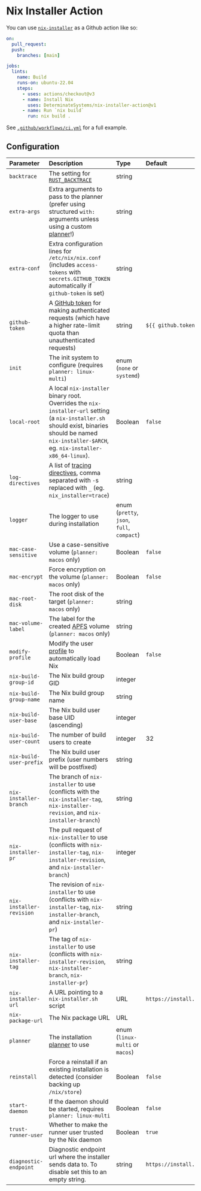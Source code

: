 # Nix Installer Action

You can use [`nix-installer`](https://github.com/DeterminateSystems/nix-installer) as a Github action like so:

```yaml
on:
  pull_request:
  push:
    branches: [main]

jobs:
  lints:
    name: Build
    runs-on: ubuntu-22.04
    steps:
      - uses: actions/checkout@v3
      - name: Install Nix
        uses: DeterminateSystems/nix-installer-action@v1
      - name: Run `nix build`
        run: nix build .
```

See [`.github/workflows/ci.yml`](.github/workflows/ci.yml) for a full example.

## Configuration

| Parameter                | Description                                                                                                                                                                                           | Type                                       | Default                                              |
| :----------------------- | :---------------------------------------------------------------------------------------------------------------------------------------------------------------------------------------------------- | :----------------------------------------- | :--------------------------------------------------- |
| `backtrace`              | The setting for [`RUST_BACKTRACE`][backtrace]                                                                                                                                                         | string                                     |                                                      |
| `extra-args`             | Extra arguments to pass to the planner (prefer using structured `with:` arguments unless using a custom [planner]!)                                                                                   | string                                     |                                                      |
| `extra-conf`             | Extra configuration lines for `/etc/nix/nix.conf` (includes `access-tokens` with `secrets.GITHUB_TOKEN` automatically if `github-token` is set)                                                       | string                                     |                                                      |
| `github-token`           | A [GitHub token] for making authenticated requests (which have a higher rate-limit quota than unauthenticated requests)                                                                               | string                                     | `${{ github.token }}`                                |
| `init`                   | The init system to configure (requires `planner: linux-multi`)                                                                                                                                        | enum (`none` or `systemd`)                 |                                                      |
| `local-root`             | A local `nix-installer` binary root. Overrides the `nix-installer-url` setting (a `nix-installer.sh` should exist, binaries should be named `nix-installer-$ARCH`, eg. `nix-installer-x86_64-linux`). | Boolean                                    | `false`                                              |
| `log-directives`         | A list of [tracing directives], comma separated with `-`s replaced with `_` (eg. `nix_installer=trace`)                                                                                               | string                                     |                                                      |
| `logger`                 | The logger to use during installation                                                                                                                                                                 | enum (`pretty`, `json`, `full`, `compact`) |                                                      |
| `mac-case-sensitive`     | Use a case-sensitive volume (`planner: macos` only)                                                                                                                                                   | Boolean                                    | `false`                                              |
| `mac-encrypt`            | Force encryption on the volume (`planner: macos` only)                                                                                                                                                | Boolean                                    | `false`                                              |
| `mac-root-disk`          | The root disk of the target (`planner: macos` only)                                                                                                                                                   | string                                     |                                                      |
| `mac-volume-label`       | The label for the created [APFS] volume (`planner: macos` only)                                                                                                                                       | string                                     |                                                      |
| `modify-profile`         | Modify the user [profile] to automatically load Nix                                                                                                                                                   | Boolean                                    | `false`                                              |
| `nix-build-group-id`     | The Nix build group GID                                                                                                                                                                               | integer                                    |                                                      |
| `nix-build-group-name`   | The Nix build group name                                                                                                                                                                              | string                                     |                                                      |
| `nix-build-user-base`    | The Nix build user base UID (ascending)                                                                                                                                                               | integer                                    |                                                      |
| `nix-build-user-count`   | The number of build users to create                                                                                                                                                                   | integer                                    | 32                                                   |
| `nix-build-user-prefix`  | The Nix build user prefix (user numbers will be postfixed)                                                                                                                                            | string                                     |                                                      |
| `nix-installer-branch`   | The branch of `nix-installer` to use (conflicts with the `nix-installer-tag`, `nix-installer-revision`, and `nix-installer-branch`)                                                                   | string                                     |                                                      |
| `nix-installer-pr`       | The pull request of `nix-installer` to use (conflicts with `nix-installer-tag`, `nix-installer-revision`, and `nix-installer-branch`)                                                                 | integer                                    |                                                      |
| `nix-installer-revision` | The revision of `nix-installer` to use (conflicts with `nix-installer-tag`, `nix-installer-branch`, and `nix-installer-pr`)                                                                           | string                                     |                                                      |
| `nix-installer-tag`      | The tag of `nix-installer` to use (conflicts with `nix-installer-revision`, `nix-installer-branch`, `nix-installer-pr`)                                                                               | string                                     |                                                      |
| `nix-installer-url`      | A URL pointing to a `nix-installer.sh` script                                                                                                                                                         | URL                                        | `https://install.determinate.systems/nix`            |
| `nix-package-url`        | The Nix package URL                                                                                                                                                                                   | URL                                        |                                                      |
| `planner`                | The installation [planner] to use                                                                                                                                                                     | enum (`linux-multi` or `macos`)            |                                                      |
| `reinstall`              | Force a reinstall if an existing installation is detected (consider backing up `/nix/store`)                                                                                                          | Boolean                                    | `false`                                              |
| `start-daemon`           | If the daemon should be started, requires `planner: linux-multi`                                                                                                                                      | Boolean                                    | `false`                                              |
| `trust-runner-user`      | Whether to make the runner user trusted by the Nix daemon                                                                                                                                             | Boolean                                    | `true`                                               |
| `diagnostic-endpoint`    | Diagnostic endpoint url where the installer sends data to. To disable set this to an empty string.                                                                                                    | string                                     | `https://install.determinate.systems/nix/diagnostic` |

[apfs]: https://en.wikipedia.org/wiki/Apple_File_System
[backtrace]: https://doc.rust-lang.org/std/backtrace/index.html#environment-variables
[github token]: https://docs.github.com/en/actions/security-guides/automatic-token-authentication
[planner]: https://github.com/determinateSystems/nix-installer#usage
[profile]: https://nixos.org/manual/nix/stable/package-management/profiles
[tracing directives]: https://docs.rs/tracing-subscriber/latest/tracing_subscriber/filter/struct.EnvFilter.html#directives
